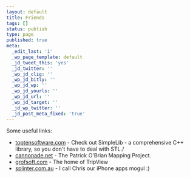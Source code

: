 ```yaml
---
layout: default
title: Friends
tags: []
status: publish
type: page
published: true
meta:
  _edit_last: '1'
  _wp_page_template: default
  _jd_tweet_this: 'yes'
  _jd_twitter: ''
  _wp_jd_clig: ''
  _wp_jd_bitly: ''
  _wp_jd_wp: ''
  _wp_jd_yourls: ''
  _wp_jd_url: ''
  _wp_jd_target: ''
  _jd_wp_twitter: ''
  _jd_post_meta_fixed: 'true'
---
```

Some useful links:
<ul>
<li><a href="http://www.toptensoftware.com">toptensoftware.com</a> - Check out SimpleLib - a comprehensive C++ library, so you don't have to deal with STL./</li>
<li><a href="http://www.cannonade.net/">cannonade.net</a> - The Patrick O'Brian Mapping Project.</li>
<li><a href="http://www.grofsoft.com/">grofsoft.com</a> - The home of TripView</li>
<li><a href="http://splinter.com.au/">splinter.com.au</a> - I call Chris our iPhone apps mogul :)</ul>


